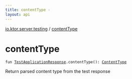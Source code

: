 ```yaml
---
title: contentType - 
layout: api
---
```


<div class='api-docs-breadcrumbs'><a href="index.html">io.ktor.server.testing</a> / <a href="./content-type.html">contentType</a></div>

# contentType

<div class="signature"><code><span class="keyword">fun </span><a href="-test-application-response/index.html"><span class="identifier">TestApplicationResponse</span></a><span class="symbol">.</span><span class="identifier">contentType</span><span class="symbol">(</span><span class="symbol">)</span><span class="symbol">: </span><a href="../io.ktor.http/-content-type/index.html"><span class="identifier">ContentType</span></a></code></div>

Return parsed content type from the test response

